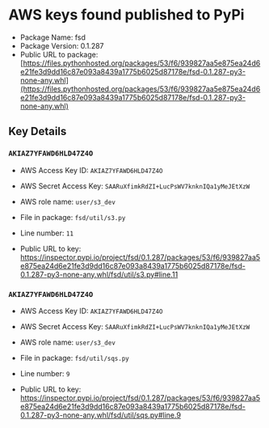 # AWS keys found published to PyPi

* Package Name: fsd
* Package Version: 0.1.287
* Public URL to package: [https://files.pythonhosted.org/packages/53/f6/939827aa5e875ea24d6e21fe3d9dd16c87e093a8439a1775b6025d87178e/fsd-0.1.287-py3-none-any.whl](https://files.pythonhosted.org/packages/53/f6/939827aa5e875ea24d6e21fe3d9dd16c87e093a8439a1775b6025d87178e/fsd-0.1.287-py3-none-any.whl)

## Key Details

### `AKIAZ7YFAWD6HLD47Z4O`

* AWS Access Key ID: `AKIAZ7YFAWD6HLD47Z4O`
* AWS Secret Access Key: `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` 
* AWS role name: `user/s3_dev`
* File in package: `fsd/util/s3.py`
* Line number: `11`

* Public URL to key: https://inspector.pypi.io/project/fsd/0.1.287/packages/53/f6/939827aa5e875ea24d6e21fe3d9dd16c87e093a8439a1775b6025d87178e/fsd-0.1.287-py3-none-any.whl/fsd/util/s3.py#line.11



### `AKIAZ7YFAWD6HLD47Z4O`

* AWS Access Key ID: `AKIAZ7YFAWD6HLD47Z4O`
* AWS Secret Access Key: `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` 
* AWS role name: `user/s3_dev`
* File in package: `fsd/util/sqs.py`
* Line number: `9`

* Public URL to key: https://inspector.pypi.io/project/fsd/0.1.287/packages/53/f6/939827aa5e875ea24d6e21fe3d9dd16c87e093a8439a1775b6025d87178e/fsd-0.1.287-py3-none-any.whl/fsd/util/sqs.py#line.9


